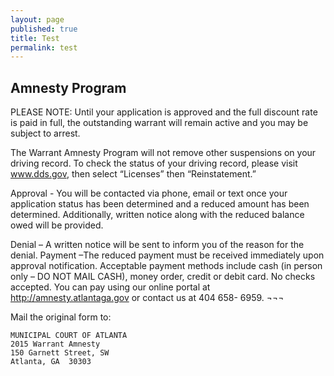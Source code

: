 ```yaml
---
layout: page
published: true
title: Test
permalink: test
---
```


## Amnesty Program


PLEASE NOTE: Until your application is approved and the full discount rate is paid in full, the outstanding warrant will remain active and you may be subject to arrest. 

The Warrant Amnesty Program will not remove other suspensions on your driving record. To check the status of your driving record, please visit www.dds.gov, then select “Licenses” then “Reinstatement.” 
  
Approval - You will be contacted via phone, email or text once your application status has been determined and a reduced amount has been determined. Additionally, written notice along with the reduced balance owed will be provided.  

Denial – A written notice will be sent to inform you of the reason for the denial. 
Payment –The reduced payment must be received immediately upon approval notification. Acceptable payment methods include cash (in person only – DO NOT MAIL CASH), money order, credit or debit card. No checks accepted. You can pay using our online portal at http://amnesty.atlantaga.gov  or contact us at 404 658- 6959. ¬¬¬


Mail the original form to:

	MUNICIPAL COURT OF ATLANTA 
    2015 Warrant Amnesty
	150 Garnett Street, SW
	Atlanta, GA  30303